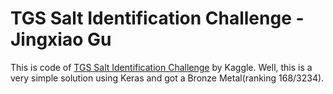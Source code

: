 # TGS Salt Identification Challenge - Jingxiao Gu
This is code of [TGS Salt Identification Challenge](https://www.kaggle.com/c/tgs-salt-identification-challenge) by Kaggle. 
Well, this is a very simple solution using Keras and got a Bronze Metal(ranking 168/3234).
